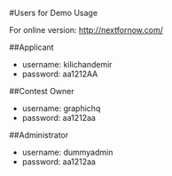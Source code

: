 #Users for Demo Usage

For online version: http://nextfornow.com/

##Applicant
- username: kilichandemir
- password: aa1212AA

##Contest Owner
- username: graphichq
- password: aa1212aa

##Administrator
- username: dummyadmin
- password: aa1212aa